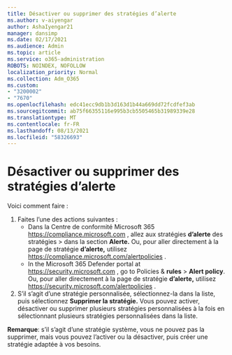 ```yaml
---
title: Désactiver ou supprimer des stratégies d’alerte
ms.author: v-aiyengar
author: AshaIyengar21
manager: dansimp
ms.date: 02/17/2021
ms.audience: Admin
ms.topic: article
ms.service: o365-administration
ROBOTS: NOINDEX, NOFOLLOW
localization_priority: Normal
ms.collection: Adm_O365
ms.custom:
- "3200002"
- "7670"
ms.openlocfilehash: edc41ecc9db1b3d163d1b44a669dd72fcdfef3ab
ms.sourcegitcommit: ab75f66355116e995b3cb5505465b31989339e28
ms.translationtype: MT
ms.contentlocale: fr-FR
ms.lasthandoff: 08/13/2021
ms.locfileid: "58326693"
---
```

# <a name="turn-off-or-delete-alert-policies"></a>Désactiver ou supprimer des stratégies d’alerte

Voici comment faire :

1. Faites l’une des actions suivantes :
   - Dans la Centre de conformité Microsoft 365 <https://compliance.microsoft.com> , allez aux stratégies **d’alerte** des stratégies \>  dans la section **Alerte.** Ou, pour aller directement à la page de stratégie **d’alerte,** utilisez <https://compliance.microsoft.com/alertpolicies> .
   - In the Microsoft 365 Defender portal at <https://security.microsoft.com> , go to Policies & **rules** \> **Alert policy**. Ou, pour aller directement à la page de stratégie **d’alerte,** utilisez <https://security.microsoft.com/alertpolicies> .
2. S’il s’agit d’une stratégie personnalisée, sélectionnez-la dans la liste, puis sélectionnez **Supprimer la stratégie.** Vous pouvez activer, désactiver ou supprimer plusieurs stratégies personnalisées à la fois en sélectionnant plusieurs stratégies personnalisées dans la liste.

**Remarque**: s’il s’agit d’une stratégie système, vous ne pouvez pas la supprimer, mais vous pouvez l’activer ou la désactiver, puis créer une stratégie adaptée à vos besoins.
